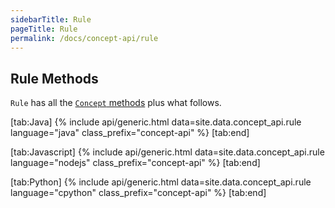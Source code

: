 ```yaml
---
sidebarTitle: Rule
pageTitle: Rule
permalink: /docs/concept-api/rule
---
```


## Rule Methods
`Rule` has all the [`Concept` methods](/docs/concept-api/concept) plus what follows.

<div class="tabs light" data-no-parse>

[tab:Java]
{% include api/generic.html data=site.data.concept_api.rule language="java" class_prefix="concept-api" %}
[tab:end]

[tab:Javascript]
{% include api/generic.html data=site.data.concept_api.rule language="nodejs" class_prefix="concept-api" %}
[tab:end]

[tab:Python]
{% include api/generic.html data=site.data.concept_api.rule language="cpython" class_prefix="concept-api" %}
[tab:end]

</div>